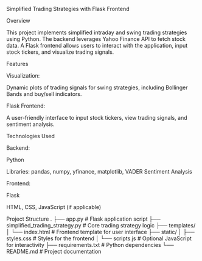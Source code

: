 Simplified Trading Strategies with Flask Frontend

Overview

This project implements simplified intraday and swing trading strategies using Python. The backend leverages Yahoo Finance API to fetch stock data. A Flask frontend allows users to interact with the application, input stock tickers, and visualize trading signals.

Features

Visualization:

Dynamic plots of trading signals for swing strategies, including Bollinger Bands and buy/sell indicators.

Flask Frontend:

A user-friendly interface to input stock tickers, view trading signals, and sentiment analysis.

Technologies Used

Backend:

Python

Libraries: pandas, numpy, yfinance, matplotlib, VADER Sentiment Analysis

Frontend:

Flask

HTML, CSS, JavaScript (if applicable)


Project Structure
.
├── app.py                     # Flask application script
├── simplified_trading_strategy.py # Core trading strategy logic
├── templates/
│   └── index.html             # Frontend template for user interface
├── static/
│   ├── styles.css             # Styles for the frontend
│   └── scripts.js             # Optional JavaScript for interactivity
├── requirements.txt           # Python dependencies
└── README.md                  # Project documentation
